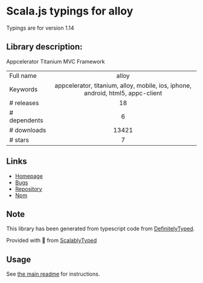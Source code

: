 
# Scala.js typings for alloy

Typings are for version 1.14

## Library description:
Appcelerator Titanium MVC Framework

|                    |                 |
| ------------------ | :-------------: |
| Full name          | alloy |
| Keywords           | appcelerator, titanium, alloy, mobile, ios, iphone, android, html5, appc-client |
| # releases         | 18 |
| # dependents       | 6 |
| # downloads        | 13421 |
| # stars            | 7 |

## Links
- [Homepage](https://github.com/appcelerator/alloy#readme)
- [Bugs](https://jira.appcelerator.org/browse/ALOY)
- [Repository](https://github.com/appcelerator/alloy)
- [Npm](https://www.npmjs.com/package/alloy)
    


## Note
This library has been generated from typescript code from [DefinitelyTyped](https://definitelytyped.org).

Provided with :purple_heart: from [ScalablyTyped](https://github.com/oyvindberg/ScalablyTyped)

## Usage
See [the main readme](../../readme.md) for instructions.


